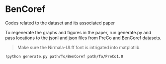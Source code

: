 # BenCoref
Codes related to the dataset and its associated paper


To regenerate the graphs and figures in the paper, run generate.py and pass locations to the jsonl and json files from PreCo and BenCoref datasets. 
>Make sure the Nirmala-UI.ff font is intrigated into matplotlib.

```
!python generate.py path/To/BenCoref path/To/PreCo1.0
```
